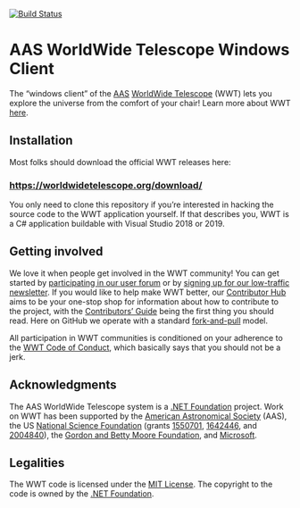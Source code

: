[![Build Status](https://dev.azure.com/aasworldwidetelescope/WWT/_apis/build/status/WorldWideTelescope.wwt-windows-client?branchName=master)](https://dev.azure.com/aasworldwidetelescope/WWT/_build/latest?definitionId=19&branchName=master)

# AAS WorldWide Telescope Windows Client

The “windows client” of the [AAS](https://aas.org/) [WorldWide
Telescope](https://worldwidetelescope.org/home) (WWT) lets you explore the
universe from the comfort of your chair! Learn more about WWT
[here](https://worldwidetelescope.org/home).


## Installation

Most folks should download the official WWT releases here:

### <https://worldwidetelescope.org/download/>

You only need to clone this repository if you’re interested in hacking the
source code to the WWT application yourself. If that describes you, WWT is a C#
application buildable with Visual Studio 2018 or 2019.


## Getting involved

We love it when people get involved in the WWT community! You can get started by
[participating in our user forum][forum] or by [signing up for our low-traffic
newsletter][newsletter]. If you would like to help make WWT better, our
[Contributor Hub] aims to be your one-stop shop for information about how to
contribute to the project, with the [Contributors’ Guide] being the first thing
you should read. Here on GitHub we operate with a standard [fork-and-pull]
model.

[forum]: https://wwt-forum.org/
[newsletter]: https://bit.ly/wwt-signup
[Contributor Hub]: https://worldwidetelescope.github.io/
[Contributors’ Guide]: https://worldwidetelescope.github.io/contributing/
[fork-and-pull]: https://help.github.com/en/articles/about-collaborative-development-models

All participation in WWT communities is conditioned on your adherence to the
[WWT Code of Conduct], which basically says that you should not be a jerk.

[WWT Code of Conduct]: https://worldwidetelescope.github.io/code-of-conduct/


## Acknowledgments

The AAS WorldWide Telescope system is a [.NET Foundation] project. Work on WWT
has been supported by the [American Astronomical Society] (AAS), the US
[National Science Foundation] (grants [1550701], [1642446], and [2004840]), the [Gordon
and Betty Moore Foundation], and [Microsoft].

[American Astronomical Society]: https://aas.org/
[.NET Foundation]: https://dotnetfoundation.org/
[National Science Foundation]: https://www.nsf.gov/
[1550701]: https://www.nsf.gov/awardsearch/showAward?AWD_ID=1550701
[1642446]: https://www.nsf.gov/awardsearch/showAward?AWD_ID=1642446
[2004840]: https://www.nsf.gov/awardsearch/showAward?AWD_ID=2004840
[Gordon and Betty Moore Foundation]: https://www.moore.org/
[Microsoft]: https://www.microsoft.com/


## Legalities

The WWT code is licensed under the [MIT License]. The copyright to the code is
owned by the [.NET Foundation].

[MIT License]: https://opensource.org/licenses/MIT
